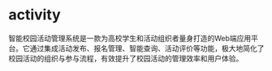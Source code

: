 # activity
智能校园活动管理系统是一款为高校学生和活动组织者量身打造的Web端应用平台。它通过集成活动发布、报名管理、智能查询、活动评价等功能，极大地简化了校园活动的组织与参与流程，有效提升了校园活动的管理效率和用户体验。
